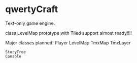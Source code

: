 # qwertyCraft
Text-only game engine.

class LevelMap prototype with Tiled support almost ready!!!!

Major classes planned: 
	Player
	LevelMap
		TmxMap
			TmxLayer
				
	StoryTree
	Console
